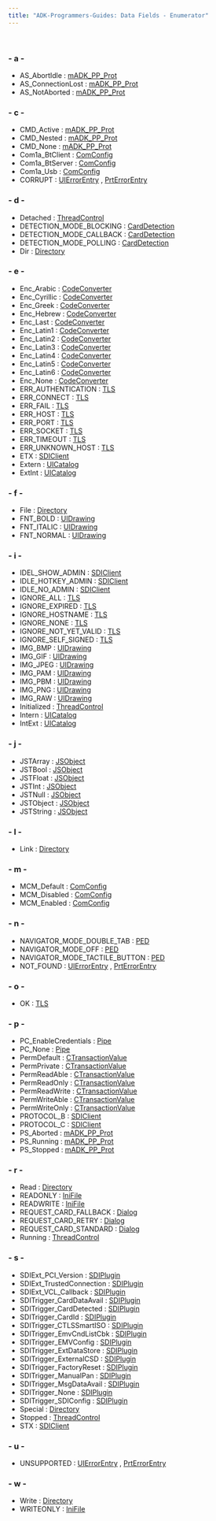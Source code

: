 ```yaml
---
title: "ADK-Programmers-Guides: Data Fields - Enumerator"
---
```


 

### - a -

- AS_AbortIdle : <a href="classm_a_d_k___p_p___prot.md#a7515c365720349ec545c891978cc2256a1f666b5421a566da41f5a5787408639d">mADK_PP_Prot</a>
- AS_ConnectionLost : <a href="classm_a_d_k___p_p___prot.md#a7515c365720349ec545c891978cc2256ad8a64a57556eada48fb2e36eb447375c">mADK_PP_Prot</a>
- AS_NotAborted : <a href="classm_a_d_k___p_p___prot.md#a7515c365720349ec545c891978cc2256a7a73ea105cd0404b571f649aa3f10724">mADK_PP_Prot</a>

### - c -

- CMD_Active : <a href="classm_a_d_k___p_p___prot.md#a698cbe53af5c397dcf4dac14ea8880e6ac70c8919d2f46d48b6123c6c92c39cda">mADK_PP_Prot</a>
- CMD_Nested : <a href="classm_a_d_k___p_p___prot.md#a698cbe53af5c397dcf4dac14ea8880e6ad4e03ef5b771a349fb6313d95c13a83f">mADK_PP_Prot</a>
- CMD_None : <a href="classm_a_d_k___p_p___prot.md#a698cbe53af5c397dcf4dac14ea8880e6ace0044011316cb536586f52643c5472f">mADK_PP_Prot</a>
- Com1a_BtClient : <a href="class_com_config.md#af714a48ebd5dbbca4981e356a10e9f11aa89dc7579b9472e5258f23c1c1db5494">ComConfig</a>
- Com1a_BtServer : <a href="class_com_config.md#af714a48ebd5dbbca4981e356a10e9f11a474e667cc13de1b7303d4d712bd951bd">ComConfig</a>
- Com1a_Usb : <a href="class_com_config.md#af714a48ebd5dbbca4981e356a10e9f11a953310e434e0a3fe29ae6ff1674f7129">ComConfig</a>
- CORRUPT : <a href="structvfigui_1_1_u_i_error_entry.md#ab0df38968e4f03a3f1f6d6df0f31f45aab12f2ed7d74c470a240047ce447fc99c">UIErrorEntry</a> , <a href="structvfiprt_1_1_prt_error_entry.md#ab0df38968e4f03a3f1f6d6df0f31f45aab12f2ed7d74c470a240047ce447fc99c">PrtErrorEntry</a>

### - d -

- Detached : <a href="class_thread_control.md#ab3804a8a4369184ad46dadf8e54957b6afd18e4f2bba11fcc7bb1bf9a615a3c59">ThreadControl</a>
- DETECTION_MODE_BLOCKING : <a href="classlibsdi_1_1_card_detection.md#a0e6b4f9573cc4a509a0aa899db897ceaa90305cd42b075df69032d816d8a6125e">CardDetection</a>
- DETECTION_MODE_CALLBACK : <a href="classlibsdi_1_1_card_detection.md#a0e6b4f9573cc4a509a0aa899db897ceaa258ceb8db19545c478b1c9342b535458">CardDetection</a>
- DETECTION_MODE_POLLING : <a href="classlibsdi_1_1_card_detection.md#a0e6b4f9573cc4a509a0aa899db897ceaa647b182d54f277c18390c7efc1a9e393">CardDetection</a>
- Dir : <a href="class_directory.md#a2c794c5c13ab4dd7e65bad031dbe41c3ade1fdd6d5cfced39efa84b6ba6db7ca2">Directory</a>

### - e -

- Enc_Arabic : <a href="class_code_converter.md#afb0564821f132bfe74508af8349a0faaa18b99fc8bb4bbf026ab9ae72bb133847">CodeConverter</a>
- Enc_Cyrillic : <a href="class_code_converter.md#afb0564821f132bfe74508af8349a0faaa857ba98dd24383f0390224be7a3c9df0">CodeConverter</a>
- Enc_Greek : <a href="class_code_converter.md#afb0564821f132bfe74508af8349a0faaae40e974acb89116fdc71488325ce7f9a">CodeConverter</a>
- Enc_Hebrew : <a href="class_code_converter.md#afb0564821f132bfe74508af8349a0faaabb4c36a4b2b3f00af4d755383bc5ae3c">CodeConverter</a>
- Enc_Last : <a href="class_code_converter.md#afb0564821f132bfe74508af8349a0faaaddacdc98cc86f1701b7b50ab62994153">CodeConverter</a>
- Enc_Latin1 : <a href="class_code_converter.md#afb0564821f132bfe74508af8349a0faaab344ef64ff97bde2a5be0a6060614c9c">CodeConverter</a>
- Enc_Latin2 : <a href="class_code_converter.md#afb0564821f132bfe74508af8349a0faaaf951452b08eae4d39b9395f76b8565db">CodeConverter</a>
- Enc_Latin3 : <a href="class_code_converter.md#afb0564821f132bfe74508af8349a0faaac6301e7a781fe47ba09bf7e05b32ad6b">CodeConverter</a>
- Enc_Latin4 : <a href="class_code_converter.md#afb0564821f132bfe74508af8349a0faaaf46eef9e3727c051112a527facf09fee">CodeConverter</a>
- Enc_Latin5 : <a href="class_code_converter.md#afb0564821f132bfe74508af8349a0faaa81d9e8b57d581b2d2c3f76e535591e7e">CodeConverter</a>
- Enc_Latin6 : <a href="class_code_converter.md#afb0564821f132bfe74508af8349a0faaa4b1e26b2b2fd6cb1090c5fd11c3840bc">CodeConverter</a>
- Enc_None : <a href="class_code_converter.md#afb0564821f132bfe74508af8349a0faaa877d60443644fbd25a1a582fb4be1102">CodeConverter</a>
- ERR_AUTHENTICATION : <a href="classvfiipc_1_1_t_l_s.md#a2c3e4bb40f36b262a5214e2da2bca9c5a7dd9a153fe10c7a21a2566e7ba44d73b">TLS</a>
- ERR_CONNECT : <a href="classvfiipc_1_1_t_l_s.md#a2c3e4bb40f36b262a5214e2da2bca9c5a1680e220936ae0a13c6b5064cca769c8">TLS</a>
- ERR_FAIL : <a href="classvfiipc_1_1_t_l_s.md#a2c3e4bb40f36b262a5214e2da2bca9c5a7c727caca2883143309d0d5a920e4da2">TLS</a>
- ERR_HOST : <a href="classvfiipc_1_1_t_l_s.md#a2c3e4bb40f36b262a5214e2da2bca9c5a49b4659ab34e5808bae4b43669ae5689">TLS</a>
- ERR_PORT : <a href="classvfiipc_1_1_t_l_s.md#a2c3e4bb40f36b262a5214e2da2bca9c5ae2590a9116d0e64c0d011a7dddedb141">TLS</a>
- ERR_SOCKET : <a href="classvfiipc_1_1_t_l_s.md#a2c3e4bb40f36b262a5214e2da2bca9c5a8e593677a42340431dde3c8c6a80cd7d">TLS</a>
- ERR_TIMEOUT : <a href="classvfiipc_1_1_t_l_s.md#a2c3e4bb40f36b262a5214e2da2bca9c5ac568baeb6407ef5e2630084ccbc34be8">TLS</a>
- ERR_UNKNOWN_HOST : <a href="classvfiipc_1_1_t_l_s.md#a2c3e4bb40f36b262a5214e2da2bca9c5a95847da56fb6dea0be47b2b8126901ac">TLS</a>
- ETX : <a href="classvfisdi_1_1_s_d_i_client.md#a05589fbab0657f08285ebdfe93f5ec9eae9728f665daeb16ebddd914aad281490">SDIClient</a>
- Extern : <a href="class_u_i_catalog.md#a315655b1bb5848c063491adffde62b15acc2095146c832d047006acd1fbad8d40">UICatalog</a>
- ExtInt : <a href="class_u_i_catalog.md#a315655b1bb5848c063491adffde62b15a0f50e7103bfa6183d89169bdd33f16af">UICatalog</a>

### - f -

- File : <a href="class_directory.md#a2c794c5c13ab4dd7e65bad031dbe41c3a1ab5ebbd194ab0b95e5697aca9ba274f">Directory</a>
- FNT_BOLD : <a href="classvfigui_1_1_u_i_drawing.md#a61dadd085c1777f559549e05962b2c9ea035c4130eccd09a8f45822c236e63558">UIDrawing</a>
- FNT_ITALIC : <a href="classvfigui_1_1_u_i_drawing.md#a61dadd085c1777f559549e05962b2c9ead76cc3a6f7d36f8f80dce5d14097afd7">UIDrawing</a>
- FNT_NORMAL : <a href="classvfigui_1_1_u_i_drawing.md#a61dadd085c1777f559549e05962b2c9ea1e72e3f751534bf27dece15f6b770019">UIDrawing</a>

### - i -

- IDEL_SHOW_ADMIN : <a href="group__sdidisplay.md#ggacdffce6b62c4db2a50dd9cdae6caba78a27549d2e45dc641b812b29bf0c3ac692">SDIClient</a>
- IDLE_HOTKEY_ADMIN : <a href="group__sdidisplay.md#ggacdffce6b62c4db2a50dd9cdae6caba78a4f3405ef030cb85be40c62851dedd293">SDIClient</a>
- IDLE_NO_ADMIN : <a href="group__sdidisplay.md#ggacdffce6b62c4db2a50dd9cdae6caba78a43e3b94725d1c312edc4bb14576ab9ee">SDIClient</a>
- IGNORE_ALL : <a href="classvfiipc_1_1_t_l_s.md#ab7d7d4b3b6730f30ac858fcc375cb9b6af7c955e60a4be532c62453d5819f5d4a">TLS</a>
- IGNORE_EXPIRED : <a href="classvfiipc_1_1_t_l_s.md#ab7d7d4b3b6730f30ac858fcc375cb9b6a2c93c548857c53e82fe961012c93e6bb">TLS</a>
- IGNORE_HOSTNAME : <a href="classvfiipc_1_1_t_l_s.md#ab7d7d4b3b6730f30ac858fcc375cb9b6a7bcd1645552e9dd803c96280b7b1b24b">TLS</a>
- IGNORE_NONE : <a href="classvfiipc_1_1_t_l_s.md#ab7d7d4b3b6730f30ac858fcc375cb9b6ad0f7243da8aa7c7d8ff1d3ec921a40b4">TLS</a>
- IGNORE_NOT_YET_VALID : <a href="classvfiipc_1_1_t_l_s.md#ab7d7d4b3b6730f30ac858fcc375cb9b6af36813f4d76dc80288696f7e57d181eb">TLS</a>
- IGNORE_SELF_SIGNED : <a href="classvfiipc_1_1_t_l_s.md#ab7d7d4b3b6730f30ac858fcc375cb9b6a97dbcc7e30dfa6fbcce9a076e7f3492b">TLS</a>
- IMG_BMP : <a href="classvfigui_1_1_u_i_drawing.md#a3154c405c975616503bac23f51b78fc0a0a634bdd89379d5120090a0e80ec45d3">UIDrawing</a>
- IMG_GIF : <a href="classvfigui_1_1_u_i_drawing.md#a3154c405c975616503bac23f51b78fc0a0dfef49bed4214dafcf6a63785477f02">UIDrawing</a>
- IMG_JPEG : <a href="classvfigui_1_1_u_i_drawing.md#a3154c405c975616503bac23f51b78fc0a48f8c0b524a8d46378191dee2a51b5f1">UIDrawing</a>
- IMG_PAM : <a href="classvfigui_1_1_u_i_drawing.md#a3154c405c975616503bac23f51b78fc0ad42f35fa0c6e9f96391673f7cf0eb0e7">UIDrawing</a>
- IMG_PBM : <a href="classvfigui_1_1_u_i_drawing.md#a3154c405c975616503bac23f51b78fc0ad89815ea0efcdc3279590d18112f6b57">UIDrawing</a>
- IMG_PNG : <a href="classvfigui_1_1_u_i_drawing.md#a3154c405c975616503bac23f51b78fc0a426fd3f746146b291a82f1b6ab982ea3">UIDrawing</a>
- IMG_RAW : <a href="classvfigui_1_1_u_i_drawing.md#a3154c405c975616503bac23f51b78fc0a3343d245637efd4be5608dc8e79fd2ef">UIDrawing</a>
- Initialized : <a href="class_thread_control.md#ab3804a8a4369184ad46dadf8e54957b6aae32940b344dab2f4e31be660ce1ab02">ThreadControl</a>
- Intern : <a href="class_u_i_catalog.md#a315655b1bb5848c063491adffde62b15a080ea5eddade4e450a13597d3abfc7cb">UICatalog</a>
- IntExt : <a href="class_u_i_catalog.md#a315655b1bb5848c063491adffde62b15aa66af95f11d4ab9cb729a44a46bcbb29">UICatalog</a>

### - j -

- JSTArray : <a href="classvfiipc_1_1_j_s_object.md#ab828a4e860944557526a55ef30823ccdaf7f7068d38f3df9830e13ca7e1f46d9f">JSObject</a>
- JSTBool : <a href="classvfiipc_1_1_j_s_object.md#ab828a4e860944557526a55ef30823ccdabadc4a21481c8b0656a97c442293bd2c">JSObject</a>
- JSTFloat : <a href="classvfiipc_1_1_j_s_object.md#ab828a4e860944557526a55ef30823ccda16e8558c7dc0deb8bf97cef6c1f93ac6">JSObject</a>
- JSTInt : <a href="classvfiipc_1_1_j_s_object.md#ab828a4e860944557526a55ef30823ccda5844cd46a83be94bdb694e55769d29f4">JSObject</a>
- JSTNull : <a href="classvfiipc_1_1_j_s_object.md#ab828a4e860944557526a55ef30823ccdae47b4ba28511bbdb8e1db98068e50a16">JSObject</a>
- JSTObject : <a href="classvfiipc_1_1_j_s_object.md#ab828a4e860944557526a55ef30823ccda4b128017db424c13b089fb79be0194f4">JSObject</a>
- JSTString : <a href="classvfiipc_1_1_j_s_object.md#ab828a4e860944557526a55ef30823ccda5c60bc073f6e82886b81a2a790c9e78a">JSObject</a>

### - l -

- Link : <a href="class_directory.md#a2c794c5c13ab4dd7e65bad031dbe41c3ad288cb65204ac772551b27769451efc2">Directory</a>

### - m -

- MCM_Default : <a href="class_com_config.md#afe439717727490cf1df729c2a6187c48a8af98f4003e40af199298c820b083b6b">ComConfig</a>
- MCM_Disabled : <a href="class_com_config.md#afe439717727490cf1df729c2a6187c48a2a70c1d5b742b22562a6353e4b4759ba">ComConfig</a>
- MCM_Enabled : <a href="class_com_config.md#afe439717727490cf1df729c2a6187c48a380bfbfd12b2d8a217045458e1d708b2">ComConfig</a>

### - n -

- NAVIGATOR_MODE_DOUBLE_TAB : <a href="classlibsdi_1_1_p_e_d.md#aa7abea10c4888b7b63ce4085016378b9ab820c8946903beae69739681802aee1a">PED</a>
- NAVIGATOR_MODE_OFF : <a href="classlibsdi_1_1_p_e_d.md#aa7abea10c4888b7b63ce4085016378b9a0a35e411651c579d780f67e80a8d4a89">PED</a>
- NAVIGATOR_MODE_TACTILE_BUTTON : <a href="classlibsdi_1_1_p_e_d.md#aa7abea10c4888b7b63ce4085016378b9a11d9ec9b9af09fbf56f1b8d11194b4c1">PED</a>
- NOT_FOUND : <a href="structvfigui_1_1_u_i_error_entry.md#ab0df38968e4f03a3f1f6d6df0f31f45aacdaa2919bac56fe1090eb3dbb9526472">UIErrorEntry</a> , <a href="structvfiprt_1_1_prt_error_entry.md#ab0df38968e4f03a3f1f6d6df0f31f45aacdaa2919bac56fe1090eb3dbb9526472">PrtErrorEntry</a>

### - o -

- OK : <a href="classvfiipc_1_1_t_l_s.md#a2c3e4bb40f36b262a5214e2da2bca9c5a2bc49ec37d6a5715dd23e85f1ff5bb59">TLS</a>

### - p -

- PC_EnableCredentials : <a href="classvfiipc_1_1_pipe.md#a892ce29b9c853749e7c4551f44fe2603a5f770eff268e3423ae7f928a3819e9cf">Pipe</a>
- PC_None : <a href="classvfiipc_1_1_pipe.md#a892ce29b9c853749e7c4551f44fe2603a5e329e902a710243361d9b592c2db2f3">Pipe</a>
- PermDefault : <a href="classcom__adksec__cmd_1_1_c_transaction_value.md#ab3f9770819064256df1acad2b1f099e7a805e399a7a4f86c2e94866b45686a309">CTransactionValue</a>
- PermPrivate : <a href="classcom__adksec__cmd_1_1_c_transaction_value.md#ab3f9770819064256df1acad2b1f099e7a365dcdfb1a6183338e17c067a7b15e09">CTransactionValue</a>
- PermReadAble : <a href="classcom__adksec__cmd_1_1_c_transaction_value.md#ab3f9770819064256df1acad2b1f099e7a3340371e06537abe47876a1a201225d8">CTransactionValue</a>
- PermReadOnly : <a href="classcom__adksec__cmd_1_1_c_transaction_value.md#ab3f9770819064256df1acad2b1f099e7add42429b4665a58e6c0c4cd4965c729d">CTransactionValue</a>
- PermReadWrite : <a href="classcom__adksec__cmd_1_1_c_transaction_value.md#ab3f9770819064256df1acad2b1f099e7a4079243ab3bb9bc6b80ba7d25fb42328">CTransactionValue</a>
- PermWriteAble : <a href="classcom__adksec__cmd_1_1_c_transaction_value.md#ab3f9770819064256df1acad2b1f099e7a2c67698e87a41dc88b9e0a2d241f7b2a">CTransactionValue</a>
- PermWriteOnly : <a href="classcom__adksec__cmd_1_1_c_transaction_value.md#ab3f9770819064256df1acad2b1f099e7a7eab1f38a3daadc01722b33529f20b23">CTransactionValue</a>
- PROTOCOL_B : <a href="classvfisdi_1_1_s_d_i_client.md#a2b99fb4e4914a533566284f2ed3b0186a1047589f56e6de0f5cd3dada0723fdab">SDIClient</a>
- PROTOCOL_C : <a href="classvfisdi_1_1_s_d_i_client.md#a2b99fb4e4914a533566284f2ed3b0186a6aa928c13ed99c74ac4969146cf1a92f">SDIClient</a>
- PS_Aborted : <a href="classm_a_d_k___p_p___prot.md#ad77822a0ad67023ae49897b8b80c151dae8a4ddbdf955d29d8db6d3a41d2a0512">mADK_PP_Prot</a>
- PS_Running : <a href="classm_a_d_k___p_p___prot.md#ad77822a0ad67023ae49897b8b80c151da00205e8fcfd4185829a8a89d5378e547">mADK_PP_Prot</a>
- PS_Stopped : <a href="classm_a_d_k___p_p___prot.md#ad77822a0ad67023ae49897b8b80c151dace7d572a2b50123f5244b47996bd39fc">mADK_PP_Prot</a>

### - r -

- Read : <a href="class_directory.md#abed82baf7f470b522273a3e37c24c600a809abe96853e69894bbf8e5730b31348">Directory</a>
- READONLY : <a href="classvfisysinfo_1_1_ini_file.md#a46c8a310cf4c094f8c80e1cb8dc1f911a626af06d585fcb18d2cd6cdec0d235cf">IniFile</a>
- READWRITE : <a href="classvfisysinfo_1_1_ini_file.md#a46c8a310cf4c094f8c80e1cb8dc1f911a35c9731eb1af206e4ebcfc0bc95cd6de">IniFile</a>
- REQUEST_CARD_FALLBACK : <a href="classlibsdi_1_1_dialog.md#af0bf6879fc4a8f67f7e97c1a942fa5f9a0e964199351481bf3a31c450fedb56c2">Dialog</a>
- REQUEST_CARD_RETRY : <a href="classlibsdi_1_1_dialog.md#af0bf6879fc4a8f67f7e97c1a942fa5f9ab35bdf9cd637aed737b708bf3bae3753">Dialog</a>
- REQUEST_CARD_STANDARD : <a href="classlibsdi_1_1_dialog.md#af0bf6879fc4a8f67f7e97c1a942fa5f9a73742a81100dccb66edd3073474298a7">Dialog</a>
- Running : <a href="class_thread_control.md#ab3804a8a4369184ad46dadf8e54957b6a2f5f2c4a8c4f4f0519d503dcdfbf55cb">ThreadControl</a>

### - s -

- SDIExt_PCI_Version : <a href="class_s_d_i_plugin.md#ac54b73bc0f666acecb26aec563933daba06c111cc8a22f1561b77db6fc6ce4273">SDIPlugin</a>
- SDIExt_TrustedConnection : <a href="class_s_d_i_plugin.md#ac54b73bc0f666acecb26aec563933dabaf68f9bf3b8cf2c74c727593f815b2ad5">SDIPlugin</a>
- SDIExt_VCL_Callback : <a href="class_s_d_i_plugin.md#ac54b73bc0f666acecb26aec563933dabadfaf20e6f6b758be305a019675c7b015">SDIPlugin</a>
- SDITrigger_CardDataAvail : <a href="class_s_d_i_plugin.md#a82c0da164c73dfba432f58136b1d3dabad1d714b962d5eec01039433e2c1b2558">SDIPlugin</a>
- SDITrigger_CardDetected : <a href="class_s_d_i_plugin.md#a82c0da164c73dfba432f58136b1d3dabab2f1a65967bfd3e2c5573ea39496636f">SDIPlugin</a>
- SDITrigger_CardId : <a href="class_s_d_i_plugin.md#a82c0da164c73dfba432f58136b1d3daba674dc789b9f584d8ce1632184ca3163b">SDIPlugin</a>
- SDITrigger_CTLSSmartISO : <a href="class_s_d_i_plugin.md#a82c0da164c73dfba432f58136b1d3dababb43247f17838bb28862e8af4113c136">SDIPlugin</a>
- SDITrigger_EmvCndListCbk : <a href="class_s_d_i_plugin.md#a82c0da164c73dfba432f58136b1d3dabae58d3b43266eada5e017367c38778779">SDIPlugin</a>
- SDITrigger_EMVConfig : <a href="class_s_d_i_plugin.md#a82c0da164c73dfba432f58136b1d3daba7d1ebf14a6c946b0963f21f9bbe8b99c">SDIPlugin</a>
- SDITrigger_ExtDataStore : <a href="class_s_d_i_plugin.md#a82c0da164c73dfba432f58136b1d3daba2d3b27869247ee3f0437c4136d9e5040">SDIPlugin</a>
- SDITrigger_ExternalCSD : <a href="class_s_d_i_plugin.md#a82c0da164c73dfba432f58136b1d3dabafe2a2ccb7d75044bde896b7be1701c6c">SDIPlugin</a>
- SDITrigger_FactoryReset : <a href="class_s_d_i_plugin.md#a82c0da164c73dfba432f58136b1d3daba85c7dbf695f606dedbdd8805638f1832">SDIPlugin</a>
- SDITrigger_ManualPan : <a href="class_s_d_i_plugin.md#a82c0da164c73dfba432f58136b1d3dabae84cca0164725d42b3e18131887f703d">SDIPlugin</a>
- SDITrigger_MsgDataAvail : <a href="class_s_d_i_plugin.md#a82c0da164c73dfba432f58136b1d3daba5cbb4bc092032e68369de6e7723c939c">SDIPlugin</a>
- SDITrigger_None : <a href="class_s_d_i_plugin.md#a82c0da164c73dfba432f58136b1d3daba3322b03f5963b663a7fd42a897370404">SDIPlugin</a>
- SDITrigger_SDIConfig : <a href="class_s_d_i_plugin.md#a82c0da164c73dfba432f58136b1d3daba48be46d570bed852705c3d424341c5c4">SDIPlugin</a>
- Special : <a href="class_directory.md#a2c794c5c13ab4dd7e65bad031dbe41c3ac18c85698a8e17ceb09f0393f47d43d3">Directory</a>
- Stopped : <a href="class_thread_control.md#ab3804a8a4369184ad46dadf8e54957b6a4d049c6d45e08a294523df186ad77a75">ThreadControl</a>
- STX : <a href="classvfisdi_1_1_s_d_i_client.md#a05589fbab0657f08285ebdfe93f5ec9eaab917a65dbf589917436528594e7dac2">SDIClient</a>

### - u -

- UNSUPPORTED : <a href="structvfigui_1_1_u_i_error_entry.md#ab0df38968e4f03a3f1f6d6df0f31f45aadb29f51e8818eebf58eaf92ba47467c9">UIErrorEntry</a> , <a href="structvfiprt_1_1_prt_error_entry.md#ab0df38968e4f03a3f1f6d6df0f31f45aadb29f51e8818eebf58eaf92ba47467c9">PrtErrorEntry</a>

### - w -

- Write : <a href="class_directory.md#abed82baf7f470b522273a3e37c24c600aa56670174817e3fed92bfd8182d7c0d1">Directory</a>
- WRITEONLY : <a href="classvfisysinfo_1_1_ini_file.md#a46c8a310cf4c094f8c80e1cb8dc1f911a4ffe959f091c61926ed8ff11a75d727e">IniFile</a>
